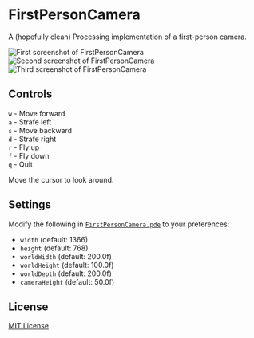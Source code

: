 # FirstPersonCamera
A (hopefully clean) Processing implementation of a first-person camera.

![First screenshot of FirstPersonCamera](https://github.com/adjl/FirstPersonCamera/raw/master/img/screenshot1.png)
![Second screenshot of FirstPersonCamera](https://github.com/adjl/FirstPersonCamera/raw/master/img/screenshot2.png)
![Third screenshot of FirstPersonCamera](https://github.com/adjl/FirstPersonCamera/raw/master/img/screenshot3.png)

## Controls
`w` - Move forward  
`a` - Strafe left  
`s` - Move backward  
`d` - Strafe right  
`r` - Fly up  
`f` - Fly down  
`q` - Quit

Move the cursor to look around.

## Settings
Modify the following in [`FirstPersonCamera.pde`](https://github.com/adjl/FirstPersonCamera/raw/master/FirstPersonCamera.pde) to your preferences:
- `width` (default: 1366)
- `height` (default: 768)
- `worldWidth` (default: 200.0f)
- `worldHeight` (default: 100.0f)
- `worldDepth` (default: 200.0f)
- `cameraHeight` (default: 50.0f)

## License
[MIT License](https://github.com/adjl/FirstPersonCamera/raw/master/LICENSE)
